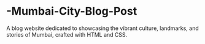 # -Mumbai-City-Blog-Post
 A blog website dedicated to showcasing the vibrant culture, landmarks, and stories of Mumbai, crafted with HTML and CSS.
